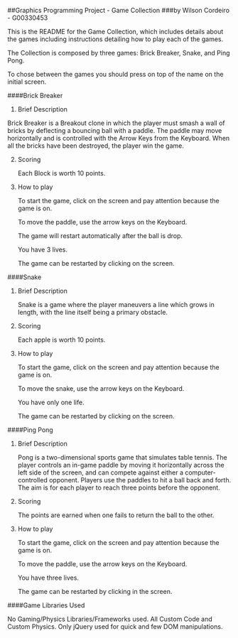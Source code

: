 ##Graphics Programming Project - Game Collection
###by Wilson Cordeiro - G00330453

This is the README for the Game Collection, which includes details about the games including instructions detailing how to play each of the games.

The Collection is composed by three games: Brick Breaker, Snake, and Ping Pong.

To chose between the games you should press on top of the name on the initial screen.

####Brick Breaker

1. Brief Description

  Brick Breaker is a Breakout clone in which the player must smash a wall of bricks by deflecting a bouncing ball with a paddle.
  The paddle may move horizontally and is controlled with the Arrow Keys from the Keyboard.
  When all the bricks have been destroyed, the player win the game.

2. Scoring

    Each Block is worth 10 points.

3. How to play

    To start the game, click on the screen and pay attention because the game is on.

    To move the paddle, use the arrow keys on the Keyboard.

    The game will  restart automatically after the ball is drop.

    You have 3 lives.
    
    The game can be restarted by clicking on the screen.
        
####Snake

1. Brief Description

    Snake is a game where the player maneuvers a line which grows in length, with the line itself being a primary obstacle.
    
2. Scoring

    Each apple is worth 10 points.
    
3. How to play

    To start the game, click on the screen and pay attention because the game is on.

    To move the snake, use the arrow keys on the Keyboard.

    You have only one life.
    
    The game can be restarted by clicking on the screen.
    
####Ping Pong

1. Brief Description

    Pong is a two-dimensional sports game that simulates table tennis. 
    The player controls an in-game paddle by moving it horizontally across the left side of the screen, and can compete against either a computer-controlled opponent. 
    Players use the paddles to hit a ball back and forth. 
    The aim is for each player to reach three points before the opponent. 
    
2. Scoring

    The points are earned when one fails to return the ball to the other.
    
3. How to play

    To start the game, click on the screen and pay attention because the game is on.

    To move the paddle, use the arrow keys on the Keyboard.

    You have three lives.
    
    The game can be restarted by clicking in the screen.
    
####Game Libraries Used
    
No Gaming/Physics Libraries/Frameworks used. All Custom Code and Custom Physics. Only jQuery used for quick and few DOM manipulations.